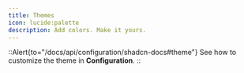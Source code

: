 ```yaml
---
title: Themes
icon: lucide:palette
description: Add colors. Make it yours.
---
```


::Alert{to="/docs/api/configuration/shadcn-docs#theme"}
See how to customize the theme in **Configuration**.
::
